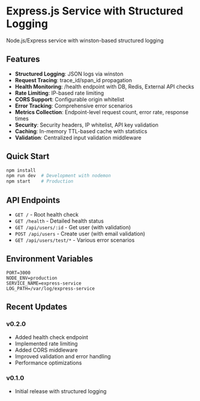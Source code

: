 # Express.js Service with Structured Logging

Node.js/Express service with winston-based structured logging

## Features

- **Structured Logging**: JSON logs via winston
- **Request Tracing**: trace_id/span_id propagation
- **Health Monitoring**: /health endpoint with DB, Redis, External API checks
- **Rate Limiting**: IP-based rate limiting
- **CORS Support**: Configurable origin whitelist
- **Error Tracking**: Comprehensive error scenarios
- **Metrics Collection**: Endpoint-level request count, error rate, response times
- **Security**: Security headers, IP whitelist, API key validation
- **Caching**: In-memory TTL-based cache with statistics
- **Validation**: Centralized input validation middleware

## Quick Start

```bash
npm install
npm run dev  # Development with nodemon
npm start    # Production
```

## API Endpoints

- `GET /` - Root health check
- `GET /health` - Detailed health status
- `GET /api/users/:id` - Get user (with validation)
- `POST /api/users` - Create user (with email validation)
- `GET /api/users/test/*` - Various error scenarios

## Environment Variables

```
PORT=3000
NODE_ENV=production
SERVICE_NAME=express-service
LOG_PATH=/var/log/express-service
```

## Recent Updates

### v0.2.0
- Added health check endpoint
- Implemented rate limiting
- Added CORS middleware
- Improved validation and error handling
- Performance optimizations

### v0.1.0
- Initial release with structured logging
